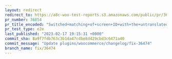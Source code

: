 ```yaml
---
layout: redirect
redirect_to: https://a8c-woo-test-reports.s3.amazonaws.com/public/pr/36854/e2e/index.html
pr_number: 36854
pr_title_encoded: "Switched+matching+of+screen+ID+with+the+untranslated+string."
pr_test_type: e2e
last_published: "2023-02-17 19:15:31 +0000"
commit_sha: 8a9f7fdb763c3b1da47cdbe8d429cbd3c6471a40
commit_message: "Update plugins/woocommerce/changelog/fix-36474"
branch_name: fix/36474
---
```

